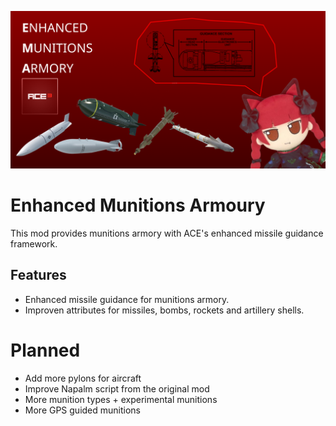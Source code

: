 ![Logo](img/png/logo_1024_2048.png)
# Enhanced Munitions Armoury
This mod provides munitions armory with ACE's enhanced missile guidance framework.

## Features
- Enhanced missile guidance for munitions armory.
- Improven attributes for missiles, bombs, rockets and artillery shells.

# Planned
- Add more pylons for aircraft
- Improve Napalm script from the original mod
- More munition types + experimental munitions
- More GPS guided munitions
